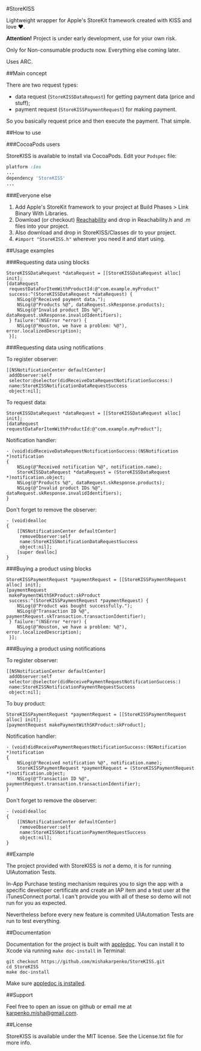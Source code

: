 #StoreKISS

Lightweight wrapper for Apple's StoreKit framework created with KISS and love ❤.

**Attention!** Project is under early development, use for your own risk.

Only for Non-consumable products now. Everything else coming later.

Uses ARC.

##Main concept

There are two request types:

* data request (`StoreKISSDataRequest`) for getting payment data (price and stuff);
* payment request (`StoreKISSPaymentRequest`) for making payment.

So you basically request price and then execute the payment. That simple.

##How to use

###CocoaPods users

StoreKISS is available to install via CocoaPods. Edit your `Podspec` file:

```ruby
platform :ios
...
dependency 'StoreKISS'
...
```

###Everyone else

1. Add Apple's StoreKit framework to your project at Build Phases > Link Binary With Libraries.
1. Download (or checkout) [Reachability](https://github.com/tonymillion/Reachability) and drop in Reachability.h and .m files into your project.
1. Also download and drop in StoreKISS/Classes dir to your project.
1. `#import "StoreKISS.h"` wherever you need it and start using.

##Usage examples

###Requesting data using blocks

```objc
StoreKISSDataRequest *dataRequest = [[StoreKISSDataRequest alloc] init];
[dataRequest
 requestDataForItemWithProductId:@"com.example.myProduct"
 success:^(StoreKISSDataRequest *dataRequest) {
	NSLog(@"Received payment data.");
	NSLog(@"Products %@", dataRequest.skResponse.products);
	NSLog(@"Invalid product IDs %@", dataRequest.skResponse.invalidIdentifiers);
 } failure:^(NSError *error) {
	NSLog(@"Houston, we have a problem: %@"), error.localizedDescription); 
 }];
```
	 
###Requesting data using notifications

To register observer: 

```objc
[[NSNotificationCenter defaultCenter]
 addObserver:self
 selector:@selector(didReceiveDataRequestNotificationSuccess:)
 name:StoreKISSNotificationDataRequestSuccess
 object:nil];
```

To request data: 

```objc
StoreKISSDataRequest *dataRequest = [[StoreKISSDataRequest alloc] init];
[dataRequest requestDataForItemWithProductId:@"com.example.myProduct"];
```

Notification handler: 

```objc	
- (void)didReceiveDataRequestNotificationSuccess:(NSNotification *)notification
{
	NSLog(@"Received notification %@", notification.name);
	StoreKISSDataRequest *dataRequest = (StoreKISSDataRequest *)notification.object;
	NSLog(@"Products %@", dataRequest.skResponse.products);
	NSLog(@"Invalid product IDs %@", dataRequest.skResponse.invalidIdentifiers);
}
```

Don't forget to remove the observer:

```objc	
- (void)dealloc
{
	[[NSNotificationCenter defaultCenter]
	 removeObserver:self
	 name:StoreKISSNotificationDataRequestSuccess
	 object:nil];
	[super dealloc]
}
```

###Buying a product using blocks

```objc
StoreKISSPaymentRequest *paymentRequest = [[StoreKISSPaymentRequest alloc] init];
[paymentRequest
 makePaymentWithSKProduct:skProduct
 success:^(StoreKISSPaymentRequest *paymentRequest) {
	NSLog(@"Product was bought successfully.");
	NSLog(@"Transaction ID %@", paymentRequest.skTransaction.transactionIdentifier);
 } failure:^(NSError *error) {
	NSLog(@"Houston, we have a problem: %@"), error.localizedDescription); 
 }];
```

###Buying a product using notifications

To register observer: 

```objc
[[NSNotificationCenter defaultCenter]
 addObserver:self
 selector:@selector(didReceivePaymentRequestNotificationSuccess:)
 name:StoreKISSNotificationPaymentRequestSuccess
 object:nil];
```

To buy product: 

```objc
StoreKISSPaymentRequest *paymentRequest = [[StoreKISSPaymentRequest alloc] init];
[paymentRequest makePaymentWithSKProduct:skProduct];
```

Notification handler: 

```objc	
- (void)didReceivePaymentRequestNotificationSuccess:(NSNotification *)notification
{
	NSLog(@"Received notification %@", notification.name);
	StoreKISSPaymentRequest *paymentRequest = (StoreKISSPaymentRequest *)notification.object;
	NSLog(@"Transaction ID %@", paymentRequest.transaction.transactionIdentifier);
}
```

Don't forget to remove the observer:

```objc	
- (void)dealloc
{
	[[NSNotificationCenter defaultCenter]
	 removeObserver:self
	 name:StoreKISSNotificationPaymentRequestSuccess
	 object:nil];
}
```

##Example

The project provided with StoreKISS is *not* a demo, it is for running UIAutomation Tests.

In-App Purchase testing mechanism requires you to sign the app with a specific developer certificate and create an IAP item and a test user at the iTunesConnect portal. I can't provide you with all of these so demo will not run for you as expected.

Nevertheless before every new feature is commited UIAutomation Tests are run to test everything.

##Documentation

Documentation for the project is built with [appledoc](http://gentlebytes.com/appledoc/). You can install it to Xcode via running `make doc-install` in Terminal:

```
git checkout https://github.com/mishakarpenko/StoreKISS.git
cd StoreKISS
make doc-install
```

Make sure [appledoc is installed](https://github.com/tomaz/appledoc#quick-install).

##Support

Feel free to open an issue on github or email me at [karpenko.misha@gmail.com](mailto:karpenko.misha@gmail.com).

##License

StoreKISS is available under the MIT license. See the License.txt file for more info.

